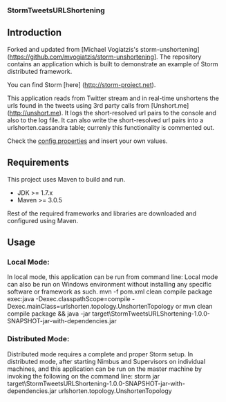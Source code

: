 ### StormTweetsURLShortening

## Introduction
Forked and updated from [Michael Vogiatzis's storm-unshortening] (https://github.com/mvogiatzis/storm-unshortening].
The repository contains an application which is built to demonstrate an example of Storm distributed framework.

You can find Storm [here] (http://storm-project.net).

This application reads from Twitter stream and in real-time unshortens the urls found in the tweets using 3rd party calls from [Unshort.me] (http://unshort.me).
It logs the short-resolved url pairs to the console and also to the log file.
It can also write the short-resolved url pairs into a urlshorten.cassandra table; currenly this functionality is commented out.

Check the [config.properties](src/main/resources/config.properties) and insert your own values.

## Requirements
This project uses Maven to build and run.
* JDK >= 1.7.x
* Maven >= 3.0.5

Rest of the required frameworks and libraries are downloaded and configured using Maven.

## Usage
### Local Mode:
In local mode, this application can be run from command line:
Local mode can also be run on Windows environment without installing any specific software or framework as such.
    mvn -f pom.xml clean compile package exec:java -Dexec.classpathScope=compile -Dexec.mainClass=urlshorten.topology.UnshortenTopology
or
    mvn clean compile package && java -jar target\StormTweetsURLShortening-1.0.0-SNAPSHOT-jar-with-dependencies.jar

### Distributed Mode:
Distributed mode requires a complete and proper Storm setup.
In distributed mode, after starting Nimbus and Supervisors on individual machines, and this application can be run on the master machine by invoking the following on the command line:
    storm jar target\StormTweetsURLShortening-1.0.0-SNAPSHOT-jar-with-dependencies.jar urlshorten.topology.UnshortenTopology